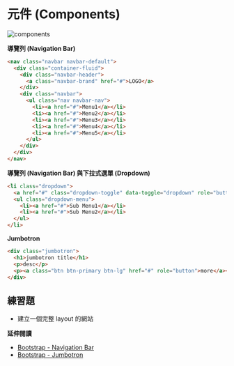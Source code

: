 # 元件 (Components)

![components](http://getbootstrap.com/assets/img/components.png)

**導覽列 (Navigation Bar)**

```html
<nav class="navbar navbar-default">
  <div class="container-fluid">
    <div class="navbar-header">
      <a class="navbar-brand" href="#">LOGO</a>
    </div>
    <div class="navbar">
      <ul class="nav navbar-nav">
        <li><a href="#">Menu1</a></li>
        <li><a href="#">Menu2</a></li>
        <li><a href="#">Menu3</a></li>
        <li><a href="#">Menu4</a></li>
        <li><a href="#">Menu5</a></li>
      </ul>
    </div>
  </div>
</nav>
```

**導覽列 (Navigation Bar) 與下拉式選單 (Dropdown)**

```html
<li class="dropdown">
  <a href="#" class="dropdown-toggle" data-toggle="dropdown" role="button" aria-haspopup="true" aria-expanded="false">Menu1<span class="caret"></span></a>
  <ul class="dropdown-menu">
    <li><a href="#">Sub Menu1</a></li>
    <li><a href="#">Sub Menu2</a></li>
  </ul>
</li>
```

**Jumbotron**

```html
<div class="jumbotron">
  <h1>jumbotron title</h1>
  <p>desc</p>
  <p><a class="btn btn-primary btn-lg" href="#" role="button">more</a></p>
</div>
```

## 練習題

* 建立一個完整 layout 的網站

**延伸閱讀**

* [Bootstrap - Navigation Bar](http://getbootstrap.com/components/#navbar)
* [Bootstrap - Jumbotron](http://getbootstrap.com/components/#jumbotron)

